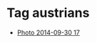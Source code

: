 <!--
title: Tag austrians
date: 2020-06-28T14:43:49.595Z
tags:
-->
# Tag austrians

 * [Photo 2014-09-30 17](98817635237.md)